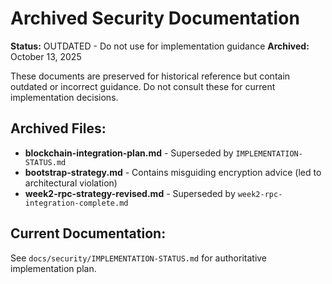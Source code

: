 # Archived Security Documentation

**Status:** OUTDATED - Do not use for implementation guidance
**Archived:** October 13, 2025

These documents are preserved for historical reference but contain outdated or incorrect guidance. Do not consult these for current implementation decisions.

## Archived Files:

- **blockchain-integration-plan.md** - Superseded by `IMPLEMENTATION-STATUS.md`
- **bootstrap-strategy.md** - Contains misguiding encryption advice (led to architectural violation)
- **week2-rpc-strategy-revised.md** - Superseded by `week2-rpc-integration-complete.md`

## Current Documentation:

See `docs/security/IMPLEMENTATION-STATUS.md` for authoritative implementation plan.

